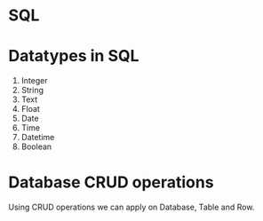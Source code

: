 # SQL

# Datatypes in SQL

1. Integer
2. String
3. Text
4. Float
5. Date
6. Time
7. Datetime
8. Boolean

# Database CRUD operations

Using CRUD operations we can apply on Database, Table and Row.
